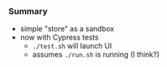 
### Summary

* simple "store" as a sandbox
* now with Cypress tests
    - `./test.sh` will launch UI
    - assumes `./run.sh` is running (I think?) 

